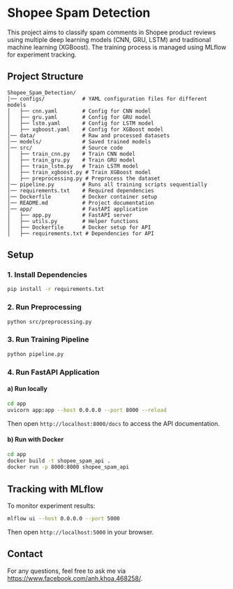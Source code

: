 # Shopee Spam Detection

This project aims to classify spam comments in Shopee product reviews using multiple deep learning models (CNN, GRU, LSTM) and traditional machine learning (XGBoost). The training process is managed using MLflow for experiment tracking.

## Project Structure
```
Shopee_Spam_Detection/
│── configs/            # YAML configuration files for different models
│   ├── cnn.yaml        # Config for CNN model
│   ├── gru.yaml        # Config for GRU model
│   ├── lstm.yaml       # Config for LSTM model
│   ├── xgboost.yaml    # Config for XGBoost model
│── data/               # Raw and processed datasets
│── models/             # Saved trained models
│── src/                # Source code
│   ├── train_cnn.py    # Train CNN model
│   ├── train_gru.py    # Train GRU model
│   ├── train_lstm.py   # Train LSTM model
│   ├── train_xgboost.py # Train XGBoost model
│   ├── preprocessing.py # Preprocess the dataset
│── pipeline.py         # Runs all training scripts sequentially
│── requirements.txt    # Required dependencies
│── Dockerfile          # Docker container setup
│── README.md           # Project documentation
│── app/                # FastAPI application
│   ├── app.py          # FastAPI server
│   ├── utils.py        # Helper functions
│   ├── Dockerfile      # Docker setup for API
│   ├── requirements.txt # Dependencies for API
```

## Setup
### 1. Install Dependencies
```bash
pip install -r requirements.txt
```

### 2. Run Preprocessing
```bash
python src/preprocessing.py
```

### 3. Run Training Pipeline
```bash
python pipeline.py
```

### 4. Run FastAPI Application
#### a) Run locally
```bash
cd app
uvicorn app:app --host 0.0.0.0 --port 8000 --reload
```
Then open `http://localhost:8000/docs` to access the API documentation.

#### b) Run with Docker
```bash
cd app
docker build -t shopee_spam_api .
docker run -p 8000:8000 shopee_spam_api
```

## Tracking with MLflow
To monitor experiment results:
```bash
mlflow ui --host 0.0.0.0 --port 5000
```
Then open `http://localhost:5000` in your browser.

## Contact
For any questions, feel free to ask me via https://www.facebook.com/anh.khoa.468258/.


